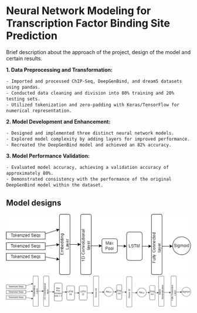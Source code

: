 # Neural Network Modeling for Transcription Factor Binding Site Prediction

Brief description about the approach of the project, design of the model and certain results.

**1. Data Preprocessing and Transformation:**
    
    - Imported and processed ChIP-Seq, DeepGenBind, and dream5 datasets using pandas.
    - Conducted data cleaning and division into 80% training and 20% testing sets.
    - Utilized tokenization and zero-padding with Keras/TensorFlow for numerical representation.
    
**2. Model Development and Enhancement:**
    
    - Designed and implemented three distinct neural network models.
    - Explored model complexity by adding layers for improved performance.
    - Recreated the DeepGenBind model and achieved an 82% accuracy.
    
**3. Model Performance Validation:**
    
    - Evaluated model accuracy, achieving a validation accuracy of approximately 80%.
    - Demonstrated consistency with the performance of the original DeepGenBind model within the dataset.


## Model designs

![Image](./img/model_design/model_1.png)
![Image](./img/model_design/model_2.png)
